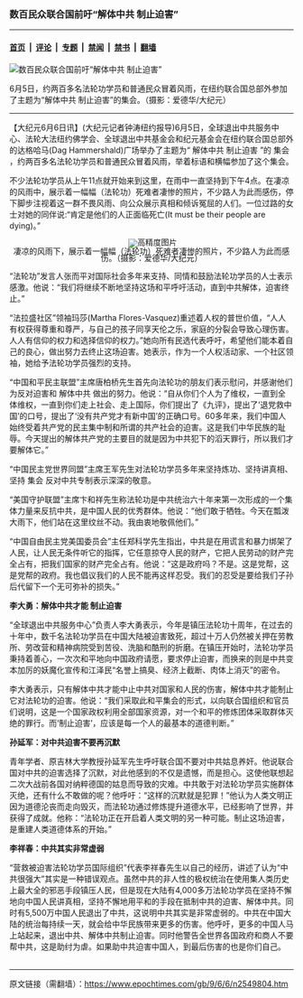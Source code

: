 ### 数百民众联合国前吁“解体中共 制止迫害”

---

#### [首页](../../../..?n2549804) &nbsp;|&nbsp; [评论](../../../../../epoch-comment?n2549804) &nbsp;|&nbsp; [专题](../../../../../epoch-special?n2549804) &nbsp;|&nbsp; [禁闻](../../../../../epoch-news?n2549804) &nbsp;|&nbsp; [禁书](../../../../../books?n2549804) &nbsp;|&nbsp; [翻墙](https://github.com/gfw-breaker/nogfw/blob/master/README.md?n2549804)


<div><img alt="数百民众联合国前吁“解体中共 制止迫害”" class="attachment-djy_600_400 size-djy_600_400 wp-post-image" src="https://i.epochtimes.com/assets/uploads/2009/06/90605224932836-600x400.jpg"/>
<div class="caption">
 <p>
  6月5日，约两百多名法轮功学员和普通民众冒着风雨，在纽约联合国总部外参加了主题为“解体中共 制止迫害”的集会。（摄影：爱德华/大纪元）
 </p>
</div></div><hr/><div class="post_content" id="artbody" itemprop="articleBody">
 <!-- article content begin -->
 <p>
  【大纪元6月6日讯】(大纪元记者钟涛纽约报导)6月5日，全球退出中共服务中心、法轮大法纽约佛学会、全球退出中共基金会和纪元基金会在纽约联合国总部外的达格哈马(Dag Hammershald)广场举办了主题为“
  <ok href="https://www.epochtimes.com/gb/tag/%E8%A7%A3%E4%BD%93%E4%B8%AD%E5%85%B1.html">
   解体中共
  </ok>
  <ok href="https://www.epochtimes.com/gb/tag/%E5%88%B6%E6%AD%A2%E8%BF%AB%E5%AE%B3.html">
   制止迫害
  </ok>
  ”的
  <ok href="https://www.epochtimes.com/gb/tag/%E9%9B%86%E4%BC%9A.html">
   集会
  </ok>
  ，约两百多名法轮功学员和普通民众冒着风雨，举着标语和横幅参加了这个集会。
 </p>
 <p>
  不少法轮功学员从上午11点就开始来到这里，在雨中一直坚持到下午4点。在凄凉的风雨中，展示着一幅幅（法轮功）死难者凄惨的照片，不少路人为此而感伤，停下脚步注视着这一群不畏风雨、向公众展示真相和倾诉冤屈的人们。一位过路的女士对她的同伴说:“肯定是他们的人正面临死亡(It must be their people are dying)。”
 </p>
 <p>
  <!--image v 1.0-->
 </p>
 <div style="line-height: 90%; text-align: center;">
  <ok href=" https://i.epochtimes.com/assets/uploads/2009/08/90605224933836.jpg" rel="noreferrer noopener" target="_blank">
   <img alt="" class="size-medium wp-image-7419100" src="https://i.epochtimes.com/assets/uploads/2009/08/90605224933836.jpg" title=""/>
  </ok>
  <img alt="高精度图片" border="0" src="//www.epochtimes.com/images/highRes.jpg"/>
  <br/>
  <span class="bn12">
   凄凉的风雨下，展示着一幅幅（法轮功）死难者凄惨的照片，不少路人为此而感伤。（摄影：爱德华/大纪元）
  </span>
 </div>
 <p>
  <!-- -->
 </p>
 <p>
  “法轮功”发言人张而平对国际社会多年来支持、同情和鼓励法轮功学员的人士表示感激。他说：“我们将继续不断地坚持这场和平呼吁活动，直到中共解体，迫害终止。”
 </p>
 <p>
  “法拉盛社区”领袖玛莎(Martha Flores-Vasquez)重述着人权的普世价值，“人人有权获得尊重和尊严，与自己的孩子同享天伦之乐，家庭的分裂会导致心理伤害。人人有信仰的权力和选择信仰的权力。”她向所有民选代表呼吁，希望他们能本着自己的良心，做出努力去终止这场迫害。她表示，作为一个人权活动家、一个社区领袖，她给予法轮功学员强烈的支持。
 </p>
 <p>
  “中国和平民主联盟”主席唐柏桥先生首先向法轮功的朋友们表示慰问，并感谢他们为反对迫害和
  <ok href="https://www.epochtimes.com/gb/tag/%E8%A7%A3%E4%BD%93%E4%B8%AD%E5%85%B1.html">
   解体中共
  </ok>
  做出的努力。他说：“自从你们个人为了维权，一直到全体维权，一直到你们走上社会、走上国际，你们提出了《九评》，提出了‘退党救中国’的口号，提出了‘没有共产党才有新中国’的正确口号。60多年来，我们中国人始终受着共产党的民主集中制和所谓的共产社会的迫害。这是我们中华民族的耻辱。今天提出的解体共产党的主要目的就是因为中共犯下的滔天罪行，所以我们才要解体它。”
 </p>
 <p>
  “中国民主党世界同盟”主席王军先生对法轮功学员多年来坚持炼功、坚持讲真相、坚持
  <ok href="https://www.epochtimes.com/gb/tag/%E9%9B%86%E4%BC%9A.html">
   集会
  </ok>
  反对中共专制表示深深的敬意。
 </p>
 <p>
  “美国守护联盟”主席卞和祥先生称法轮功是中共统治六十年来第一次形成的一个集体力量来反抗中共，是中国人民的优秀群体。他说：“他们敢于牺牲。今天在瓢泼大雨下，他们站在这里纹丝不动。我由衷地敬佩他们。”
 </p>
 <p>
  “中国自由民主党美国委员会”主任郑科学先生指出，中共是在用谎言和暴力绑架了人民，让人民无条件听它的指挥，它任意掠夺人民的财产，它把人民劳动的财产完全占有，把我们国家的财产完全占有。他说：“这是政府吗？不是。这是党帮，这是党帮的政府。我也倡议我们的人民不能再这样忍受。我们的忍受是要给我们子孙后代留下一个无可弥补的损失。”
 </p>
 <p>
  <b>
   李大勇：解体中共才能
   <ok href="https://www.epochtimes.com/gb/tag/%E5%88%B6%E6%AD%A2%E8%BF%AB%E5%AE%B3.html">
    制止迫害
   </ok>
  </b>
 </p>
 <p>
  “全球退出中共服务中心”负责人李大勇表示，今年是镇压法轮功十周年，在过去的十年中，数千名法轮功学员在中国大陆被迫害致死，超过十万人仍然被关押在劳教所、劳改营和精神病院受到苦役、洗脑和酷刑的折磨。在镇压开始时，法轮功学员秉持着善心，一次次和平地向中国政府请愿，要求停止迫害，而换来的则是中共变本加厉的妖魔化宣传和江泽民“名誉上搞臭、经济上截断、肉体上消灭”的密令。
 </p>
 <p>
  李大勇表示，只有解体中共才能中止中共对国家和人民的伤害，解体中共才能制止它对法轮功的迫害。他说：“我们采取此和平集会的形式，以向联合国组织和官员们说明，这是一个国家政权利用全部国家资源，对一个和平的修炼团体采取群体灭绝的罪行。而‘制止迫害’，应该是每一个人的最基本的道德判断。”
 </p>
 <p>
  <b>
   孙延军：对中共迫害不要再沉默
  </b>
 </p>
 <p>
  青年学者、原吉林大学教授孙延军先生呼吁联合国不要对中共姑息养奸。他说联合国对中共的迫害选择了沉默，对此他感到的不仅是遗憾，而是担心。这使他联想起二次大战前各国对纳粹德国的姑息而导致的灾难。中共敢于对法轮功学员实施群体灭绝，还有什么不敢做的呢？他呼吁：“这样的沉默就是犯罪！”他认为人类文明正因为道德沦丧而走向毁灭，而法轮功通过修炼提升道德水平，已经影响了世界，并获得了成就。他称：“法轮功正在开启着人类文明的另一种可能。制止这场迫害，是重建人类道德体系的开始。”
 </p>
 <p>
  <b>
   李祥春：中共其实非常虚弱
  </b>
 </p>
 <p>
  “营救被迫害法轮功学员国际组织”代表李祥春先生以自己的经历，讲述了认为“中共很强大”其实是一种错误观点。虽然中共的非人性的极权统治在使用集人类历史上最大全的邪恶手段镇压人民，但是现在大陆有4,000多万法轮功学员在坚持不懈地向中国人民讲真相，坚持不懈地用平和的手段在抵制中共的迫害、解体中共。同时有5,500万中国人民退出了中共，这说明中共其实是非常虚弱的。中共在中国大陆的统治每持续一天，就会给中华民族带来更多的伤害。他呼吁，更多的中国人马上站起来，退出中共、解体中共制止迫害。同时他警告全世界各国政府和商人不要帮中共，这是助纣为虐。如果助中共迫害中国人，到最后伤害的也是你们自己。
  <font color="#ffffff">
   (http://www.dajiyuan.com)
  </font>
 </p>
 <!-- article content end -->
 <div id="below_article_ad">
 </div>
</div>


---

原文链接（需翻墙）：https://www.epochtimes.com/gb/9/6/6/n2549804.htm